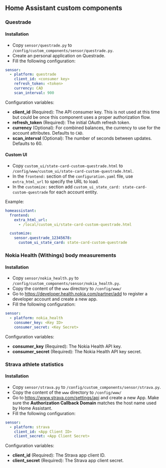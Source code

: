 ## Home Assistant custom components

### Questrade

#### Installation

- Copy `sensor/questrade.py` to `/config/custom_components/sensor/questrade.py`.
- Create an personal application on Questrade.
- Fill the following configuration:

```yaml
sensor:
  - platform: questrade
    client_id: <consumer key>
    refresh_token: <token>
    currency: CAD
    scan_interval: 900
```

Configuration variables:

- **client_id** (Required): The API consumer key. This is not used at this
  time but could be once this component uses a proper authorization flow.
- **refresh_token** (Required): The initial OAuth refresh token.
- **currency** (Optional): For combined balances, the currency to use for the
  account attributes. Defaults to `CAD`.
- **scan_interval** (Optional): The number of seconds between updates.
  Defaults to 60.

#### Custom UI

- Copy `custom_ui/state-card-custom-questrade.html` to
  `/config/www/custom_ui/state-card-custom-questrade.html`.
- In the `frontend:` section of the `configuration.yaml` file, use
  `extra_html_url` to specify the URL to load.
- In the `customize:` section add `custom_ui_state_card: state-card-custom-questrade`
  for each account entity.

Example:

```yaml
homeassistant:
  frontend:
    extra_html_url:
      - /local/custom_ui/state-card-custom-questrade.html

  customize:
    sensor.questrade_12345678:
      custom_ui_state_card: state-card-custom-questrade
```


### Nokia Health (Withings) body measurements

#### Installation

- Copy `sensor/nokia_health.py` to `/config/custom_components/sensor/nokia_health.py`.
- Copy the content of the `www` directory to `/config/www/`
- Go to https://developer.health.nokia.com/partner/add to register a developer account and create a new app.
- Fill the following configuration:

```yaml
sensor:
  - platform: nokia_health
    consumer_key: <Key ID>
    consumer_secret: <Key Secret>
```

Configuration variables:

- **consumer_key** (Required): The Nokia Health API key.
- **consumer_secret** (Required): The Nokia Health API key secret.


### Strava athlete statistics

#### Installation

- Copy `sensor/strava.py` to `/config/custom_components/sensor/strava.py`.
- Copy the content of the `www` directory to `/config/www/`
- Go to https://www.strava.com/settings/api and create a new App. Make sure the
  **Authorization Callback Domain** matches the host name used by Home Assistant.
- Fill the following configuration:

```yaml
sensor:
  - platform: strava
    client_id: <App Client ID>
    client_secret: <App Client Secret>
```

Configuration variables:

- **client_id** (Required): The Strava app client ID.
- **client_secret** (Required): The Strava app client secret.

